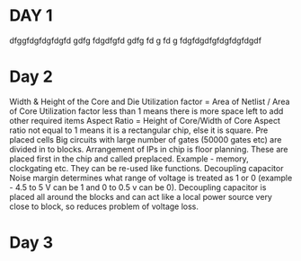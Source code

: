# DAY 1
dfggfdgfdgfdgfd
gdfg
fdgdfgfd
gdfg
fd
g
fd
g
fdgfdgdfgfdgfdgfdgdf
# Day 2
Width & Height of the Core and Die
Utilization factor = Area of Netlist / Area of Core
Utilization factor less than 1 means there is more space left to add other required items
Aspect Ratio = Height of Core/Width of Core
Aspect ratio not equal to 1 means it is a rectangular chip, else it is square.
Pre placed cells
Big circuits with large number of gates (50000 gates etc) are divided in to blocks. Arrangement of IPs in chip is floor planning. These are placed first in the chip and called preplaced. Example - memory, clockgating etc. They can be re-used like functions.
Decoupling capacitor
Noise margin determines what range of voltage is treated as 1 or 0 (example - 4.5 to 5 V can be 1 and 0 to 0.5 v can be 0). Decoupling capacitor is placed all around the blocks and can act like a local power source very close to block, so reduces problem of voltage loss.

# Day 3
